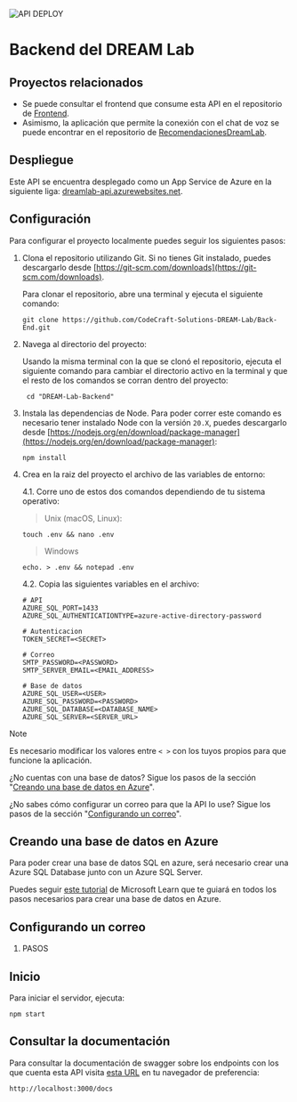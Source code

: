 ![API DEPLOY](https://github.com/CodeCraft-Solutions-DREAM-Lab/Back-End/actions/workflows/dev_dreamlab-api.yml/badge.svg)

# Backend del DREAM Lab

## Proyectos relacionados

-   Se puede consultar el frontend que consume esta API en el repositorio de [Frontend](https://github.com/CodeCraft-Solutions-DREAM-Lab/Front-End).
-   Asimismo, la aplicación que permite la conexión con el chat de voz se puede encontrar en el repositorio de [RecomendacionesDreamLab](https://github.com/CodeCraft-Solutions-DREAM-Lab/RecomendacionesDreamLab).

## Despliegue

Este API se encuentra desplegado como un App Service de Azure en la siguiente liga: [dreamlab-api.azurewebsites.net](dreamlab-api.azurewebsites.net).

## Configuración

Para configurar el proyecto localmente puedes seguir los siguientes pasos:

1. Clona el repositorio utilizando Git. Si no tienes Git instalado, puedes descargarlo desde [https://git-scm.com/downloads](https://git-scm.com/downloads).

    Para clonar el repositorio, abre una terminal y ejecuta el siguiente comando:

    ```
    git clone https://github.com/CodeCraft-Solutions-DREAM-Lab/Back-End.git
    ```

2. Navega al directorio del proyecto:

    Usando la misma terminal con la que se clonó el repositorio, ejecuta el siguiente comando para cambiar el directorio activo en la terminal y que el resto de los comandos se corran dentro del proyecto:

    ```
     cd "DREAM-Lab-Backend"
    ```

3. Instala las dependencias de Node. Para poder correr este comando es necesario tener instalado Node con la versión `20.X`, puedes descargarlo desde [https://nodejs.org/en/download/package-manager](https://nodejs.org/en/download/package-manager):

    ```
    npm install
    ```

4. Crea en la raiz del proyecto el archivo de las variables de entorno:

    4.1. Corre uno de estos dos comandos dependiendo de tu sistema operativo:

    > Unix (macOS, Linux):

    ```
    touch .env && nano .env
    ```

    > Windows

    ```
    echo. > .env && notepad .env
    ```

    4.2. Copia las siguientes variables en el archivo:

    ```
    # API
    AZURE_SQL_PORT=1433
    AZURE_SQL_AUTHENTICATIONTYPE=azure-active-directory-password

    # Autenticacion
    TOKEN_SECRET=<SECRET>

    # Correo
    SMTP_PASSWORD=<PASSWORD>
    SMTP_SERVER_EMAIL=<EMAIL_ADDRESS>

    # Base de datos
    AZURE_SQL_USER=<USER>
    AZURE_SQL_PASSWORD=<PASSWORD>
    AZURE_SQL_DATABASE=<DATABASE_NAME>
    AZURE_SQL_SERVER=<SERVER_URL>
    ```

> [!NOTE]
> Es necesario modificar los valores entre `< >` con los tuyos propios para que funcione la aplicación.
>
> ¿No cuentas con una base de datos? Sigue los pasos de la sección "[Creando una base de datos en Azure](#creando-una-base-de-datos-en-azure)".
>
> ¿No sabes cómo configurar un correo para que la API lo use? Sigue los pasos de la sección "[Configurando un correo](#configurando-un-correo)".

## Creando una base de datos en Azure

Para poder crear una base de datos SQL en azure, será necesario crear una Azure SQL Database junto con un Azure SQL Server.

Puedes seguir [este tutorial](https://learn.microsoft.com/es-mx/azure/azure-sql/database/single-database-create-quickstart?view=azuresql&tabs=azure-portal) de Microsoft Learn que te guiará en todos los pasos necesarios para crear una base de datos en Azure.

## Configurando un correo

1. PASOS

## Inicio

Para iniciar el servidor, ejecuta:

```
npm start
```

## Consultar la documentación

Para consultar la documentación de swagger sobre los endpoints con los que cuenta esta API visita [esta URL](http://localhost:3000/docs) en tu navegador de preferencia:

```
http://localhost:3000/docs
```
